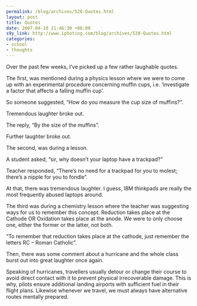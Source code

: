 ```yaml
--- 
permalink: /blog/archives/520-Quotes.html
layout: post
title: Quotes
date: 2007-04-10 21:46:30 +08:00
s9y_link: http://www.iphoting.com/blog/archives/520-Quotes.html
categories: 
- school
- thoughts
---
```

<p class="whiteline"><p>Over the past few weeks, I&#8217;ve picked up a few rather laughable quotes.</p>
</p><p class="whiteline"><p>The first, was mentioned during a physics lesson where we were to come up with an experimental procedure concerning muffin cups, i.e. &#8216;investigate a factor that affects a falling muffin cup&#8217;.</p>
</p><p class="break"><p>So someone suggested, &#8220;How do you measure the cup size of muffins?&#8221;.</p><p class="break">Tremendous laughter broke out.</p><p class="break">The reply, &#8220;By the size of the muffins&#8221;.</p><p class="whiteline">Further laughter broke out.</p>
</p><p class="break"><p>The second, was during a lesson.</p><p class="break">A student asked, &#8220;sir, why doesn&#8217;t your laptop have a trackpad?&#8221;</p><p class="break">Teacher responded, &#8220;There&#8217;s no need for a trackpad for you to molest; there&#8217;s a nipple for you to fondle&#8221;.</p><p class="whiteline">At that, there was tremendous laughter. I guess, IBM thinkpads are really the most frequently abused laptops around.</p>
</p><p class="break"><p>The third was during a chemistry lesson where the teacher was suggesting ways for us to remember this concept: Reduction takes place at the Cathode OR Oxidation takes place at the anode. We were to only choose one, either the former or the latter, not both.</p><p class="break">&#8220;To remember that reduction takes place at the cathode, just remember the letters RC – Roman Catholic&#8221;.</p><p class="whiteline">Then, there was some comment about a hurricane and the whole class burst out into great laughter once again.</p>
</p><p class="break"><p>Speaking of hurricanes, travellers usually detour or change their course to avoid direct contact with it to prevent physical irrecoverable damage. This is why, pilots ensure additional landing airports with sufficient fuel in their flight plans. Likewise whenever we travel, we must always have alternative routes mentally prepared.</p></p>
